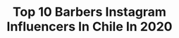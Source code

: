 ---
title: Top 10 Barbers Instagram Influencers In Chile In 2020
description: >-
  Find top barbers Instagram influencers in Chile in 2020. Most popular hashtags: #chile #quedateencasa #barber #happy.
platform: Instagram
profiles:
  - username: "jesuson.n"
    fullname: >-
      Jesus Rolon
    location: "Chile"
    followers: 5777
    engagement: 1046
    commentsToLikes: 0.033223
    avatar: "https://scontent-ams4-1.cdninstagram.com/v/t51.2885-19/s320x320/29089329_414130162344199_4805450319775399936_n.jpg?_nc_ht=scontent-ams4-1.cdninstagram.com&_nc_ohc=TOrfiEXEC5UAX_9oYiJ&oh=38a3565c64b3d0fe80c33f7cf82f4af8&oe=5EBB165E"
    verified: false
    hashtags: "#militar, #militares, #stayhome, #colour"
  - username: "mariazion"
    fullname: >-
      Maria Zion🎤
    location: "Chile"
    followers: 12878
    engagement: 415
    commentsToLikes: 0.025729
    avatar: "https://scontent-ams4-1.cdninstagram.com/v/t51.2885-19/s320x320/90087560_876217676151571_3805272180225212416_n.jpg?_nc_ht=scontent-ams4-1.cdninstagram.com&_nc_ohc=ryU556HKnsEAX-6raJ0&oh=204134e90d6eb22bc8e77f4de5b7926a&oe=5EAE0595"
    verified: false
    hashtags: "#comunidad420, #nails, #invazion, #happy"
  - username: "domingomondongo"
    fullname: >-
      Jorge Parra
    location: "Chile"
    followers: 52290
    engagement: 268
    commentsToLikes: 0.074924
    avatar: "https://scontent-ams4-1.cdninstagram.com/v/t51.2885-19/s150x150/71526809_494970037747461_6473853915212283904_n.jpg?_nc_ht=scontent-ams4-1.cdninstagram.com&_nc_ohc=2VSMwj-X2NgAX_mdaiQ&oh=b7bbdfdf8679a19474c75e48c4658966&oe=5EB9D21D"
    verified: false
    hashtags: "#sexopreventivo, #cuarentenadivertida, #amigos, #paco"
  - username: "il_tonino"
    fullname: >-
      Antonio Leiva F - Pro Rider
    location: "Chile"
    followers: 11297
    engagement: 1865
    commentsToLikes: 0.037931
    avatar: "https://scontent-lhr8-1.cdninstagram.com/v/t51.2885-19/s320x320/70803853_1424853354339705_6916999307849629696_n.jpg?_nc_ht=scontent-lhr8-1.cdninstagram.com&_nc_ohc=P1qJnZlW5vUAX-CldKf&oh=366bc6fdd39c6c535c63a339006c3136&oe=5EBC620D"
    verified: false
    hashtags: "#fun, #enduromountainbike, #team, #sports"
  - username: "elilusionista.cl"
    fullname: >-
      César Castillo Marquez
    location: "Chile"
    followers: 101373
    engagement: 215
    commentsToLikes: 0.014057
    avatar: "https://scontent-lhr8-1.cdninstagram.com/v/t51.2885-19/s320x320/70015781_425841114742342_7683791351191699456_n.jpg?_nc_ht=scontent-lhr8-1.cdninstagram.com&_nc_ohc=G54v7ILYKkIAX8K-gQz&oh=02c386f324eef5a04f2de2c2f4cda759&oe=5EBBFCC2"
    verified: false
    hashtags: "#mcu, #photomanipulation, #photomontage, #kickass2"
  - username: "hksbarber"
    fullname: >-
      HKS-BARBER
    location: "Chile"
    followers: 10520
    engagement: 282
    commentsToLikes: 0.029761
    avatar: "https://scontent-ams4-1.cdninstagram.com/v/t51.2885-19/s320x320/92393979_211252060208517_2900330404978360320_n.jpg?_nc_ht=scontent-ams4-1.cdninstagram.com&_nc_ohc=AgsPinMdGIMAX_tfqe_&oh=8c14d0087af8f82de5ea33fe6f0543ac&oe=5EB739DE"
    verified: false
    hashtags: "#barberoclasea, #elbarberodelosraperos, #cortesdepelohombres, #sharpfade"
  - username: "patriota.king.barber"
    fullname: >-
      Patriota | Chile 🌅
    location: "Chile"
    followers: 30872
    engagement: 60
    commentsToLikes: 0.025815
    avatar: "https://scontent-ams4-1.cdninstagram.com/v/t51.2885-19/s320x320/22802879_388195394931519_2130985540449730560_n.jpg?_nc_ht=scontent-ams4-1.cdninstagram.com&_nc_ohc=3bekNgFBpL0AX-x20Y4&oh=cca5d6583d91b17f0ba21996f25596fc&oe=5EB5C627"
    verified: false
    hashtags: ""
  - username: "barijazz"
    fullname: >-
      Diego Muñoz Chávez
    location: "Chile"
    followers: 17915
    engagement: 400
    commentsToLikes: 0.027905
    avatar: "https://scontent-lhr8-1.cdninstagram.com/v/t51.2885-19/s150x150/65262727_329636321281447_6282869840684253184_n.jpg?_nc_ht=scontent-lhr8-1.cdninstagram.com&_nc_ohc=g0wRAUJCBD0AX-qEwyC&oh=50c2ac9596765f30cbb3ac90303c475f&oe=5EB9700C"
    verified: false
    hashtags: "#puentealto, #musicachilena, #lavagancia, #renunciapi"
  - username: "cris.qkj"
    fullname: >-
      Cristian Núñez Manzo
    location: "Chile"
    followers: 4999
    engagement: 1525
    commentsToLikes: 0.077882
    avatar: "https://scontent-lhr8-1.cdninstagram.com/v/t51.2885-19/s320x320/87639902_545651142973440_8573967557155880960_n.jpg?_nc_ht=scontent-lhr8-1.cdninstagram.com&_nc_ohc=ND3X03pMGMMAX-GNngm&oh=34bb82fd3e051c1e417c88f455add9c8&oe=5EBACC46"
    verified: false
    hashtags: "#sech, #theavengers, #feid, #dojacatcandy"
  - username: "martin.acertijo"
    fullname: >-
      Acertijo 🔺
    location: "Chile"
    followers: 289494
    engagement: 507
    commentsToLikes: 0.007481
    avatar: "https://scontent-lhr8-1.cdninstagram.com/v/t51.2885-19/s320x320/79807412_460650578195177_1673591138541371392_n.jpg?_nc_ht=scontent-lhr8-1.cdninstagram.com&_nc_ohc=sB-8TQlmbj4AX_GuJu_&oh=e842e96e382d6a0afe7873883da0e4d8&oe=5EBA0C80"
    verified: false
    hashtags: "#cruceencasa"
---
